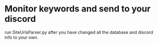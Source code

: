# Monitor keywords and send to your discord
run SiteUrlsParser.py after you have changed all the database and discord info to your own.
